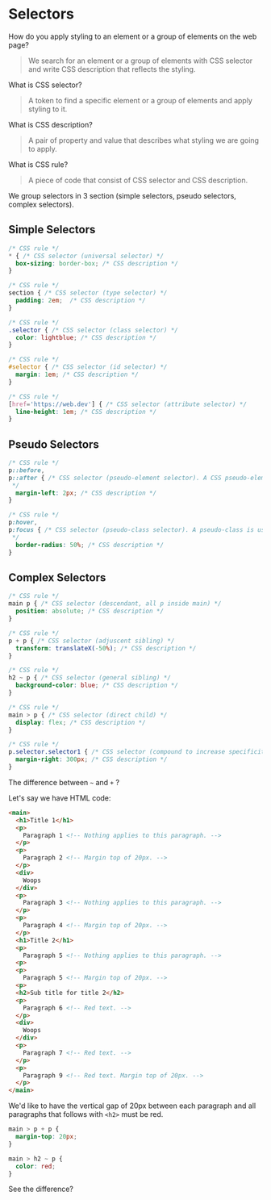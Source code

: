 # Selectors

How do you apply styling to an element or a group of elements on the web page?
> We search for an element or a group of elements with CSS selector and write CSS description that reflects the styling.

What is CSS selector?
> A token to find a specific element or a group of elements and apply styling to it.

What is CSS description?
> A pair of property and value that describes what styling we are going to apply.

What is CSS rule?
> A piece of code that consist of CSS selector and CSS description.

We group selectors in 3 section (simple selectors, pseudo selectors, complex selectors). 

## Simple Selectors

```css
/* CSS rule */
* { /* CSS selector (universal selector) */
  box-sizing: border-box; /* CSS description */
}

/* CSS rule */
section { /* CSS selector (type selector) */
  padding: 2em;  /* CSS description */
}

/* CSS rule */
.selector { /* CSS selector (class selector) */
  color: lightblue; /* CSS description */
}

/* CSS rule */
#selector { /* CSS selector (id selector) */
  margin: 1em; /* CSS description */
}

/* CSS rule */
[href='https://web.dev'] { /* CSS selector (attribute selector) */
  line-height: 1em; /* CSS description */
}
```

## Pseudo Selectors
```css
/* CSS rule */
p::before,
p::after { /* CSS selector (pseudo-element selector). A CSS pseudo-element is used to style specified parts of an element.
 */
  margin-left: 2px; /* CSS description */
}

/* CSS rule */
p:hover,
p:focus { /* CSS selector (pseudo-class selector). A pseudo-class is used to define a special state of an element.
 */
  border-radius: 50%; /* CSS description */
}
```

## Complex Selectors
```css
/* CSS rule */
main p { /* CSS selector (descendant, all p inside main) */
  position: absolute; /* CSS description */
}

/* CSS rule */
p + p { /* CSS selector (adjuscent sibling) */
  transform: translateX(-50%); /* CSS description */
}

/* CSS rule */
h2 ~ p { /* CSS selector (general sibling) */
  background-color: blue; /* CSS description */
}

/* CSS rule */
main > p { /* CSS selector (direct child) */
  display: flex; /* CSS description */
}

/* CSS rule */
p.selector.selector1 { /* CSS selector (compound to increase specificity) */
  margin-right: 300px; /* CSS description */
}
```

The difference between `~` and `+` ?

Let's say we have HTML code:

```html
<main>
  <h1>Title 1</h1>
  <p>
    Paragraph 1 <!-- Nothing applies to this paragraph. -->
  </p>
  <p>
    Paragraph 2 <!-- Margin top of 20px. -->
  </p>
  <div>
    Woops
  </div>
  <p>
    Paragraph 3 <!-- Nothing applies to this paragraph. -->
  </p>
  <p>
    Paragraph 4 <!-- Margin top of 20px. -->
  </p>
  <h1>Title 2</h1>
  <p>
    Paragraph 5 <!-- Nothing applies to this paragraph. -->
  <p>
  <p>
    Paragraph 5 <!-- Margin top of 20px. -->
  <p> 
  <h2>Sub title for title 2</h2>
  <p>
    Paragraph 6 <!-- Red text. -->
  </p>
  <div>
    Woops
  </div>
  <p>
    Paragraph 7 <!-- Red text. -->
  </p>
  <p>
    Paragraph 9 <!-- Red text. Margin top of 20px. -->
  </p>
</main>
```

We'd like to have the vertical gap of 20px between each paragraph and all paragraphs that follows with `<h2>` must be red.

```css
main > p + p {
  margin-top: 20px;
} 

main > h2 ~ p {
  color: red;
}
```
See the difference?

